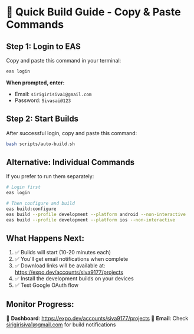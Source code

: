 # 🚀 Quick Build Guide - Copy & Paste Commands

## Step 1: Login to EAS
Copy and paste this command in your terminal:

```bash
eas login
```

**When prompted, enter:**
- Email: `sirigirisiva1@gmail.com`
- Password: `Sivasai@123`

## Step 2: Start Builds
After successful login, copy and paste this command:

```bash
bash scripts/auto-build.sh
```

## Alternative: Individual Commands
If you prefer to run them separately:

```bash
# Login first
eas login

# Then configure and build
eas build:configure
eas build --profile development --platform android --non-interactive
eas build --profile development --platform ios --non-interactive
```

## What Happens Next:
1. ✅ Builds will start (10-20 minutes each)
2. ✅ You'll get email notifications when complete
3. ✅ Download links will be available at: https://expo.dev/accounts/siva9177/projects
4. ✅ Install the development builds on your devices
5. ✅ Test Google OAuth flow

## Monitor Progress:
🔗 **Dashboard**: https://expo.dev/accounts/siva9177/projects
📧 **Email**: Check sirigirisiva1@gmail.com for build notifications